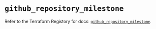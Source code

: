 # `github_repository_milestone`

Refer to the Terraform Registory for docs: [`github_repository_milestone`](https://registry.terraform.io/providers/integrations/github/5.38.0/docs/resources/repository_milestone).
